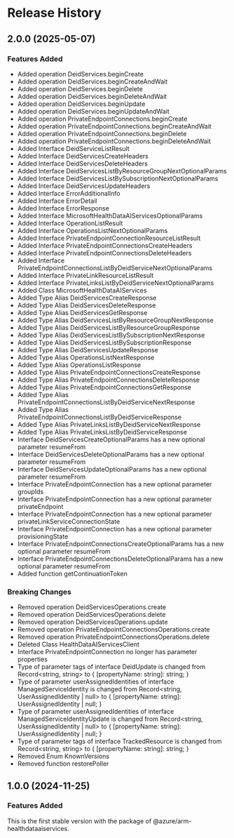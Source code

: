# Release History
    
## 2.0.0 (2025-05-07)
    
### Features Added

  - Added operation DeidServices.beginCreate
  - Added operation DeidServices.beginCreateAndWait
  - Added operation DeidServices.beginDelete
  - Added operation DeidServices.beginDeleteAndWait
  - Added operation DeidServices.beginUpdate
  - Added operation DeidServices.beginUpdateAndWait
  - Added operation PrivateEndpointConnections.beginCreate
  - Added operation PrivateEndpointConnections.beginCreateAndWait
  - Added operation PrivateEndpointConnections.beginDelete
  - Added operation PrivateEndpointConnections.beginDeleteAndWait
  - Added Interface DeidServiceListResult
  - Added Interface DeidServicesCreateHeaders
  - Added Interface DeidServicesDeleteHeaders
  - Added Interface DeidServicesListByResourceGroupNextOptionalParams
  - Added Interface DeidServicesListBySubscriptionNextOptionalParams
  - Added Interface DeidServicesUpdateHeaders
  - Added Interface ErrorAdditionalInfo
  - Added Interface ErrorDetail
  - Added Interface ErrorResponse
  - Added Interface MicrosoftHealthDataAIServicesOptionalParams
  - Added Interface OperationListResult
  - Added Interface OperationsListNextOptionalParams
  - Added Interface PrivateEndpointConnectionResourceListResult
  - Added Interface PrivateEndpointConnectionsCreateHeaders
  - Added Interface PrivateEndpointConnectionsDeleteHeaders
  - Added Interface PrivateEndpointConnectionsListByDeidServiceNextOptionalParams
  - Added Interface PrivateLinkResourceListResult
  - Added Interface PrivateLinksListByDeidServiceNextOptionalParams
  - Added Class MicrosoftHealthDataAIServices
  - Added Type Alias DeidServicesCreateResponse
  - Added Type Alias DeidServicesDeleteResponse
  - Added Type Alias DeidServicesGetResponse
  - Added Type Alias DeidServicesListByResourceGroupNextResponse
  - Added Type Alias DeidServicesListByResourceGroupResponse
  - Added Type Alias DeidServicesListBySubscriptionNextResponse
  - Added Type Alias DeidServicesListBySubscriptionResponse
  - Added Type Alias DeidServicesUpdateResponse
  - Added Type Alias OperationsListNextResponse
  - Added Type Alias OperationsListResponse
  - Added Type Alias PrivateEndpointConnectionsCreateResponse
  - Added Type Alias PrivateEndpointConnectionsDeleteResponse
  - Added Type Alias PrivateEndpointConnectionsGetResponse
  - Added Type Alias PrivateEndpointConnectionsListByDeidServiceNextResponse
  - Added Type Alias PrivateEndpointConnectionsListByDeidServiceResponse
  - Added Type Alias PrivateLinksListByDeidServiceNextResponse
  - Added Type Alias PrivateLinksListByDeidServiceResponse
  - Interface DeidServicesCreateOptionalParams has a new optional parameter resumeFrom
  - Interface DeidServicesDeleteOptionalParams has a new optional parameter resumeFrom
  - Interface DeidServicesUpdateOptionalParams has a new optional parameter resumeFrom
  - Interface PrivateEndpointConnection has a new optional parameter groupIds
  - Interface PrivateEndpointConnection has a new optional parameter privateEndpoint
  - Interface PrivateEndpointConnection has a new optional parameter privateLinkServiceConnectionState
  - Interface PrivateEndpointConnection has a new optional parameter provisioningState
  - Interface PrivateEndpointConnectionsCreateOptionalParams has a new optional parameter resumeFrom
  - Interface PrivateEndpointConnectionsDeleteOptionalParams has a new optional parameter resumeFrom
  - Added function getContinuationToken

### Breaking Changes

  - Removed operation DeidServicesOperations.create
  - Removed operation DeidServicesOperations.delete
  - Removed operation DeidServicesOperations.update
  - Removed operation PrivateEndpointConnectionsOperations.create
  - Removed operation PrivateEndpointConnectionsOperations.delete
  - Deleted Class HealthDataAIServicesClient
  - Interface PrivateEndpointConnection no longer has parameter properties
  - Type of parameter tags of interface DeidUpdate is changed from Record<string, string> to {
        [propertyName: string]: string;
    }
  - Type of parameter userAssignedIdentities of interface ManagedServiceIdentity is changed from Record<string, UserAssignedIdentity | null> to {
        [propertyName: string]: UserAssignedIdentity | null;
    }
  - Type of parameter userAssignedIdentities of interface ManagedServiceIdentityUpdate is changed from Record<string, UserAssignedIdentity | null> to {
        [propertyName: string]: UserAssignedIdentity | null;
    }
  - Type of parameter tags of interface TrackedResource is changed from Record<string, string> to {
        [propertyName: string]: string;
    }
  - Removed Enum KnownVersions
  - Removed function restorePoller
    
    
## 1.0.0 (2024-11-25)

### Features Added

This is the first stable version with the package of @azure/arm-healthdataaiservices.
